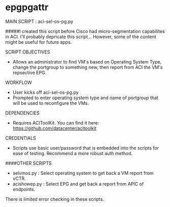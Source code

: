 # epgpgattr


MAIN SCRIPT : aci-sel-os-pg.py  

#####I created this script before Cisco had micro-segmentation capabilites in ACI. I'll probably depricate this script... However, some of the content might be useful for future apps.

SCRIPT OBJECTIVES
- Allows an administrator to find VM's based on Operating System Type, change the portgroup to something new,
  then report from ACI the VM's repsective EPG.

WORKFLOW
- User kicks off aci-sel-os-pg.py
- Prompted to enter operating system type and name of portgroup that will be used to reconfigure the VMs.

DEPENDENCIES
- Requires ACIToolKit. You can find it here: https://github.com/datacenter/acitoolkit

CREDENTIALS
- Scripts use basic user/password that is embedded into the scripts for ease of testing. Recommend a more robust auth method.



####OTHER SCRIPTS
- selvmos.py    : Select operating system to get back a VM report from vCTR.
- acishowep.py  : Select EPG and get back a report from APIC of endpoints.


There is limited error checking in these scripts. 





